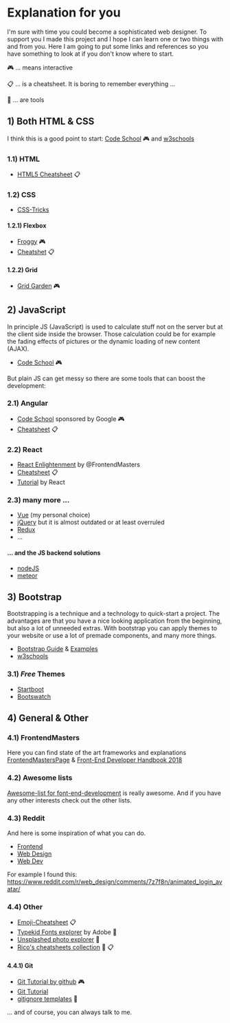 # Explanation for you
I'm sure with time you could become a sophisticated web designer. To support you I made this project and I hope I can learn one or two things with and from you.
Here I am going to put some links and references so you have something to look at if you don't know where to start.

:video_game: ... means interactive

:clipboard: ... is a cheatsheet. It is boring to remember everything ...

:wrench: ... are tools

## 1) Both HTML & CSS
I think this is a good point to start: [Code School](https://www.codeschool.com/learn/html-css) :video_game:
and [w3schools](https://www.w3schools.com/)

### 1.1) HTML
* [HTML5 Cheatsheet](http://i.imgur.com/RyaYe9C.jpg) :clipboard:

### 1.2) CSS
* [CSS-Tricks](https://css-tricks.com/)
#### 1.2.1) Flexbox
* [Froggy](http://flexboxfroggy.com/) :video_game:
* [Cheatshet](https://devhints.io/css-flexbox) :clipboard:
#### 1.2.2) Grid
* [Grid Garden](http://cssgridgarden.com/) :video_game:

## 2) JavaScript
In principle JS (JavaScript) is used to calculate stuff not on the server but at the client side inside the browser. Those calculation could be for example the fading effects of pictures or the dynamic loading of new content (AJAX).
* [Code School](https://www.codeschool.com/learn/javascript) :video_game:

But plain JS can get messy so there are some tools that can boost the development:
### 2.1) Angular
* [Code School](https://www.codeschool.com/pages/angularjs-vs-angular) sponsored by Google :video_game:
* [Cheatsheet](https://devhints.io/angularjs) :clipboard:
### 2.2) React
* [React Enlightenment](https://www.reactenlightenment.com/) by @FrontendMasters
* [Cheatsheet](https://devhints.io/react) :clipboard:
* [Tutorial](https://reactjs.org/tutorial/tutorial.html) by React
### 2.3) many more ...
* [Vue](https://vuejs.org/) (my personal choice)
* [jQuery](https://jquery.com/) but it is almost outdated or at least overruled
* [Redux](https://redux.js.org/)
* ...
#### ... and the JS backend solutions
* [nodeJS](https://nodejs.org/en/)
* [meteor](https://www.meteor.com/)

## 3) Bootstrap
Bootstrapping is a technique and a technology to quick-start a project. The advantages are that you have a nice looking application from the beginning, but also a lot of unneeded extras.
With bootstrap you can apply themes to your website or use a lot of premade components, and many more things.

* [Bootstrap Guide](https://getbootstrap.com/docs/4.0/getting-started/introduction/) & [Examples](https://getbootstrap.com/docs/4.0/examples/)
* [w3schools](https://www.w3schools.com/bootstrap/)
### 3.1) *Free* Themes
* [Startboot](https://startbootstrap.com/)
* [Bootswatch](https://bootswatch.com/)

## 4) General & Other
### 4.1) FrontendMasters
Here you can find state of the art frameworks and explanations
[FrontendMastersPage](https://www.gitbook.com/@frontendmasters) & [Front-End Developer Handbook 2018](https://frontendmasters.gitbooks.io/front-end-developer-handbook-2018/)
### 4.2) Awesome lists
[Awesome-list for font-end-development](https://github.com/sindresorhus/awesome#front-end-development) is really awesome. And if you have any other interests check out the other lists.
### 4.3) Reddit
And here is some inspiration of what you can do.
* [Frontend](https://www.reddit.com/r/Frontend/)
* [Web Design](https://www.reddit.com/r/web_design/)
* [Web Dev](https://www.reddit.com/r/webdev/)

For example I found this: https://www.reddit.com/r/web_design/comments/7z7f8n/animated_login_avatar/

### 4.4) Other
* [Emoji-Cheatsheet](https://www.webpagefx.com/tools/emoji-cheat-sheet/) :clipboard:
* [Typekid Fonts explorer](https://typekit.com/) by Adobe :wrench:
* [Unsplashed photo explorer](https://unsplash.com/) :wrench:
* [Rico's cheatsheets collection](https://devhints.io/) :wrench: :clipboard:
#### 4.4.1) Git
* [Git Tutorial by github](https://try.github.io) :video_game:
* [Git Tutorial](https://git-scm.com/docs/gittutorial)
* [gitignore templates](https://www.gitignore.io/) :wrench:



... and of course, you can always talk to me.
